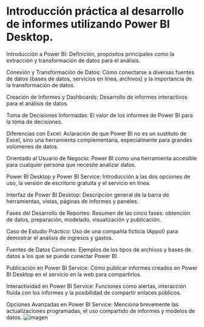 # Introducción práctica al desarrollo de informes utilizando Power BI Desktop.

Introducción a Power BI: Definición, propósitos principales como la extracción y transformación de datos para el análisis.

Conexión y Transformación de Datos: Cómo conectarse a diversas fuentes de datos (bases de datos, servicios en línea, archivos) y la importancia de la transformación de datos.

Creación de Informes y Dashboards: Desarrollo de informes interactivos para el análisis de datos.

Toma de Decisiones Informadas: El valor de los informes de Power BI para la toma de decisiones.

Diferencias con Excel: Aclaración de que Power BI no es un sustituto de Excel, sino una herramienta complementaria, especialmente para grandes volúmenes de datos.

Orientado al Usuario de Negocio: Power BI como una herramienta accesible para cualquier persona que necesite analizar datos.

Power BI Desktop y Power BI Service: Introducción a las dos opciones de uso, la versión de escritorio gratuita y el servicio en línea.

Interfaz de Power BI Desktop: Descripción general de la barra de herramientas, vistas, páginas de informes y paneles.

Fases del Desarrollo de Reportes: Resumen de las cinco fases: obtención de datos, preparación, modelado, visualización y publicación.

Caso de Estudio Práctico: Uso de una compañía ficticia (Appol) para demostrar el análisis de ingresos y gastos.

Fuentes de Datos Comunes: Ejemplos de los tipos de archivos y bases de datos a los que se puede conectar Power BI.

Publicación en Power BI Service: Cómo publicar informes creados en Power BI Desktop en el servicio en la web para compartirlos.

Interactividad en Power BI Service: Funciones como alertas, interacción fluida con los informes y la posibilidad de compartir enlaces públicos.

Opciones Avanzadas en Power BI Service: Menciona brevemente las actualizaciones programadas, el uso compartido de informes y modelos de datos.
![imagen](https://github.com/user-attachments/assets/57cb1cf3-ba0b-4681-97a6-ccc09b935f46)
